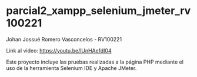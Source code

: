 # parcial2_xampp_selenium_jmeter_rv100221

Johan Jossué Romero Vasconcelos - RV100221

Link al video: https://youtu.be/lUnHAefdI04

Este proyecto incluye las pruebas realizadas a la página PHP mediante el uso de la herramienta Selenium IDE y Apache JMeter.
